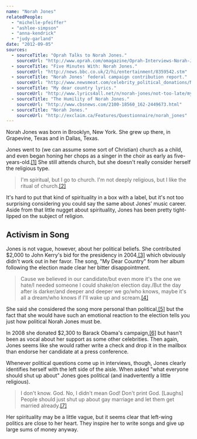 ```yaml
---
name: "Norah Jones"
relatedPeople:
  - "michelle-pfeiffer"
  - "ashlee-simpson"
  - "anna-kendrick"
  - "judy-garland"
date: "2012-09-05"
sources:
  - sourceTitle: "Oprah Talks to Norah Jones."
    sourceUrl: "http://www.oprah.com/omagazine/Oprah-Interviews-Norah-Jones"
  - sourceTitle: "Five Minutes With: Norah Jones."
    sourceUrl: "http://news.bbc.co.uk/2/hi/entertainment/8359542.stm"
  - sourceTitle: "Norah Jones' federal campaign contribution report."
    sourceUrl: "http://www.newsmeat.com/celebrity_political_donations/Norah_Jones.php"
  - sourceTitle: "My dear country lyrics."
    sourceUrl: "http://www.lyrics4all.net/n/norah-jones/not-too-late/my-dear-country.html"
  - sourceTitle: "The Humility of Norah Jones."
    sourceUrl: "http://www.cbsnews.com/2100-18560_162-2449673.html"
  - sourceTitle: "Norah Jones."
    sourceUrl: "http://exclaim.ca/Features/Questionnaire/norah_jones"
---
```


Norah Jones was born in Brooklyn, New York. She grew up there, in Grapevine, Texas and in Dallas, Texas.

Jones went to (we can assume some sort of Christian) church as a child, and even began honing her chops as a singer in the choir as early as five-years-old.<a class="source-citation" href="#http://www.oprah.com/omagazine/Oprah-Interviews-Norah-Jones" title="Oprah Talks to Norah Jones.">[1]</a> She still attends church, but she doesn't really consider herself the religious type.

>I'm spiritual, but I go to church. I'm not deeply religious, but I like the ritual of church.<a class="source-citation" href="#http://news.bbc.co.uk/2/hi/entertainment/8359542.stm" title="Five Minutes With: Norah Jones.">[2]</a>

It's hard to put that kind of spirituality in a box with a label, but it's not too surprising considering you could say the same about Jones' music career. Aside from that little nugget about spirituality, Jones has been pretty tight-lipped on the subject of religion.


## Activism in Song

Jones is not vague, however, about her political beliefs. She contributed $2,000 to John Kerry's bid for the presidency in 2004,<a class="source-citation" href="#http://www.newsmeat.com/celebrity_political_donations/Norah_Jones.php" title="Norah Jones&apos; federal campaign contribution report.">[3]</a> which obviously didn't work out in her favor. The song, "My Dear Country" from her album following the election made clear her bitter disappointment.

>Cause we believed in our candidate/but even more it's the one we hate/I needed someone I could shake/on election day./But the day after is darker/and deeper and deeper we go/who knows, maybe it's all a dream/who knows if I'll wake up and scream.<a class="source-citation" href="#http://www.lyrics4all.net/n/norah-jones/not-too-late/my-dear-country.html" title="My dear country lyrics.">[4]</a>

She said she considered the song more personal than political,<a class="source-citation" href="#http://www.cbsnews.com/2100-18560_162-2449673.html" title="The Humility of Norah Jones.">[5]</a> but the fact that she would have such an emotional reaction to the election tells you just how political Norah Jones must be.

In 2008 she donated $2,300 to Barack Obama's campaign,<a class="source-citation" href="#http://www.newsmeat.com/celebrity_political_donations/Norah_Jones.php" title="Norah Jones&apos; federal campaign contribution report.">[6]</a> but hasn't been as vocal about her support as some other celebrities. Then again, Jones seems like she would rather write a check and drop it in the mailbox than endorse her candidate at a press conference.

Whenever political questions come up in interviews, though, Jones clearly identifies herself with the left side of the aisle. When asked "what everyone should shut up about" Jones goes political (and inadvertently a little religious).

>I don't know. God. No, I didn't mean God! Don't print God. [Laughs] People should just shut up about gay marriage and let them get married already.<a class="source-citation" href="#http://exclaim.ca/Features/Questionnaire/norah_jones" title="Norah Jones.">[7]</a>

Her spirituality may be a little vague, but it seems clear that left-wing politics are close to her heart. They inspire her to write songs and give up large sums of money anyway.